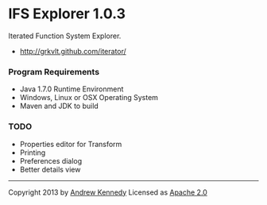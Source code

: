 IFS Explorer 1.0.3
==================

Iterated Function System Explorer.

- http://grkvlt.github.com/iterator/

### Program Requirements

- Java 1.7.0 Runtime Environment
- Windows, Linux or OSX Operating System
- Maven and JDK to build

### TODO

- Properties editor for Transform
- Printing
- Preferences dialog
- Better details view

----
Copyright 2013 by [Andrew Kennedy](mailto:andrew.international+iterator@gmail.com)
Licensed as [Apache 2.0](http://www.apache.org/licenses/LICENSE-2.0)

